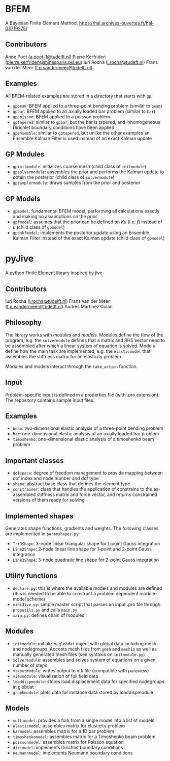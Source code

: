 # BFEM
A Bayesian Finite Element Method.
https://hal.archives-ouvertes.fr/hal-03719275/

## Contributors
Anne Poot (a.poot-1@tudelft.nl)
Pierre Kerfriden (pierre.kerfriden@minesparis.psl.eu)
Iuri Rocha (i.rocha@tudeft.nl)
Frans van der Meer (f.p.vandermeer@tudelft.nl)

## Examples
All BFEM-related examples are stored in a directory that starts with `gp`.
- `gpbeam`: BFEM applied to a three-point bending problem (similar to `beam`)
- `gpbar`: BFEM applied to an axially loaded bar problem (similar to `bar`)
- `gppoisson`: BFEM applied to a poisson problem
- `gptapered`: similar to `gpbar`, but the bar is tapered, and inhomogeneous Dirichlet boundary conditions have been applied
- `gpensemble`: similar to `gptapered`, but unlike the other examples an Ensemble Kalman Filter is used instead of an exact Kalman update

## GP Modules
- `gpinitmodule`: initializes coarse mesh (child class of `initmodule`)
- `gpsolvermodule`: assembles the prior and performs the Kalman update to obtain the posterior (child class of `solvermodule`)
- `gpsamplermodule`: draws samples from the prior and posterior

## GP Models
- `gpmodel`: fundamental BFEM model, performing all calculations exactly and making no assumptions on the prior
- `gpfmodel`: assumes that the prior can be defined on $`K u`$ (i.e. $`f`$) instead of $`u`$ (child class of `gpmodel`)
- `gpenkfmodel`: implements the posterior update using an Ensemble Kalman Filter instead of the exact Kalman update (child class of `gpmodel`)

# pyJive
A python Finite Element library inspired by jive

## Contributors
Iuri Rocha (i.rocha@tudelft.nl)
Frans van der Meer (f.p.vandermeer@tudelft.nl)
Andres Martinez Colan

## Philosophy
The library works with *modules* and *models*. Modules define the flow of the program, e.g. the `solvermodule` defines that a matrix and RHS vector need to be assembled after which a linear system of equation is solved. Models define how the main task are implemented, e.g. the `elasticmodel` that assembles the stiffness matrix for an elasticity problem.

Modules and models interact through the `take_action` function. 

## Input
Problem-specific input is defined in a properties file (with .pro extension). The repository contains sample input files. 

## Examples
- `beam`: two-dimensional elastic analysis of a three-point bending problem
- `bar`: one-dimensional elastic analysis of an axially loaded bar problem
- `timoshenko`: one-dimensional elastic analysis of a timoshenko beam problem

## Important classes
- `dofspace`: degree of freedom management to provide mapping between dof index and node number and dof type 
- `shape`: abstract base class that defines the element type 
- `constrainer`: class that handles the application of constrains to the as-assembled stiffness matrix and force vector, and returns constrained versions of them ready for solving 

## Implemented shapes
Generates shape functions, gradients and weights. The following classes are implemented in `paramshapes.py`:
- `Tri3Shape`: 3-node linear triangular shape for 1-point Gauss integration
- `Line2Shape`: 2-node linear line shape for 1-point and 2-point Gauss integration
- `Line3Shape`: 3-node quadratic line shape for 2-point Gauss integration

## Utility functions
- `declare.py`: this is where the available models and modules are defined (this is needed to be able to construct a problem dependent module-model scheme)
- `miniJive.py`: simple master script that parses an input .pro file through `proputils.py` and calls `main.py`
- `main.py`: defines chain of modules

## Modules
- `initmodule`: initializes `globdat` object with global data including mesh and nodegroups. Accepts mesh files from `gmsh` and `meshio` as well as manually generated mesh files (see syntaxis on `initmodule.py`)
- `solvermodule`: assembles and solves system of equations on a given number of steps
- `vtkoutmodule`: writes output to vtk file (compatible with paraview)
- `viewmodule`: visualization of full field data
- `loaddispmodule`: stores load displacement data for specified nodegroups in globdat
- `graphmodule`: plots data for instance data stored by loaddispmodule

## Models
- `multimodel`: provides a fork from a single model into a list of models
- `elasticmodel`: assembles matrix for elasticity problem
- `barmodel`: assembles matrix for a 1D bar problem
- `timoshenkomodel`: assembles matrix for a Timoshenko beam problem
- `poissonmodel`: assembles matrix for Poisson equation
- `dirimodel`: implements Dirichlet boundary conditions
- `neumannmodel`: implements Neumann boundary conditions
